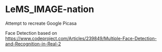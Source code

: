 # LeMS_IMAGE-nation
Attempt to recreate Google Picasa

Face Detection based on https://www.codeproject.com/Articles/239849/Multiple-Face-Detection-and-Recognition-in-Real-2
